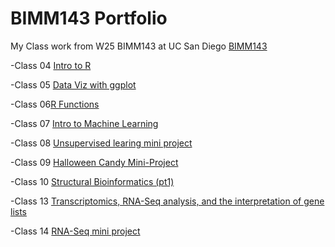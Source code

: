 # BIMM143 Portfolio
My Class work from W25 BIMM143 at UC San Diego [BIMM143](https://bioboot.github.io/bimm143_W25/)

-Class 04 [Intro to R](https://htmlpreview.github.io/?https://raw.githubusercontent.com/JosephElma/bimm143_github/refs/heads/main/class04/class042.html)

-Class 05 [Data Viz with ggplot](https://htmlpreview.github.io/?https://raw.githubusercontent.com/JosephElma/bimm143_github/refs/heads/main/class05/Class05.html)


-Class 06[R Functions](https://htmlpreview.github.io/?https://raw.githubusercontent.com/JosephElma/bimm143_github/refs/heads/main/class06/class06.html)

-Class 07 [Intro to Machine Learning](https://htmlpreview.github.io/?https://raw.githubusercontent.com/JosephElma/bimm143_github/refs/heads/main/class07/Labclass07.html)

-Class 08 [Unsupervised learing mini project](https://htmlpreview.github.io/?https://raw.githubusercontent.com/JosephElma/bimm143_github/refs/heads/main/class08_mini_project/Untitled.html)

-Class 09 [Halloween Candy Mini-Project](https://htmlpreview.github.io/?https://raw.githubusercontent.com/JosephElma/bimm143_github/refs/heads/main/Class09/Class09.html)

-Class 10 [Structural Bioinformatics (pt1)](https://htmlpreview.github.io/?https://raw.githubusercontent.com/JosephElma/bimm143_github/refs/heads/main/Class%2010/Class10.html)


-Class 13 [Transcriptomics, RNA-Seq analysis, and the interpretation of gene lists](https://htmlpreview.github.io/?https://raw.githubusercontent.com/JosephElma/bimm143_github/refs/heads/main/Class%2013/Class%2013.html)

-Class 14 [RNA-Seq mini project](https://htmlpreview.github.io/?https://raw.githubusercontent.com/JosephElma/bimm143_github/refs/heads/main/Class%2014/Class14.html)


